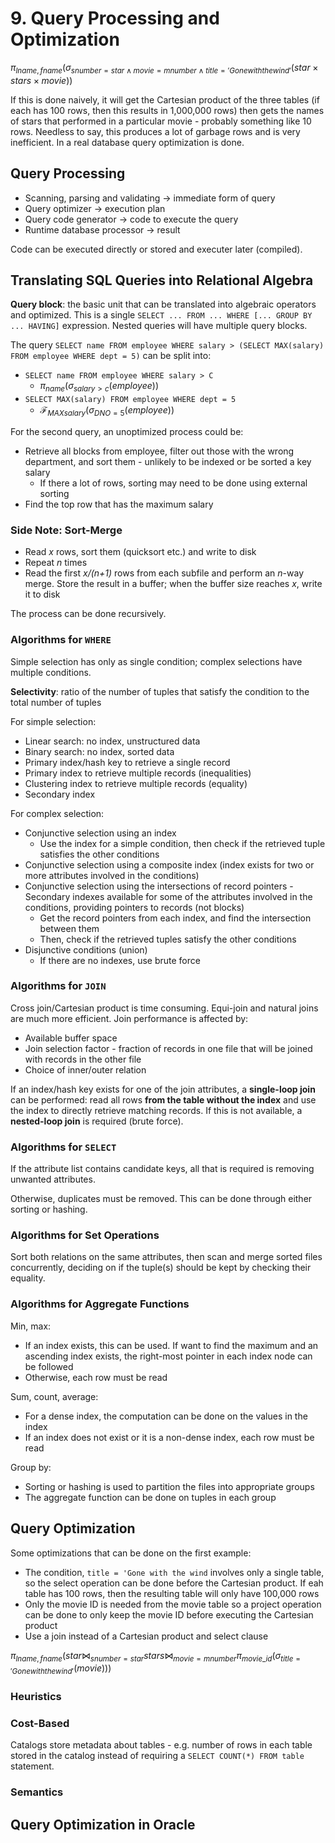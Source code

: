 # 9. Query Processing and Optimization

$\pi_{lname, fname}(\sigma_{snumber = star \land movie = mnumber \land title = 'Gone with the wind'}(star \times stars \times movie))$

If this is done naively, it will get the Cartesian product of the three tables (if each has 100 rows, then this results in 1,000,000 rows) then gets the names of stars that performed in a particular movie - probably something like 10 rows. Needless to say, this produces a lot of garbage rows and is very inefficient. In a real database query optimization is done.

## Query Processing

- Scanning, parsing and validating -> immediate form of query
- Query optimizer -> execution plan
- Query code generator -> code to execute the query
- Runtime database processor -> result

Code can be executed directly or stored and executer later (compiled).

## Translating SQL Queries into Relational Algebra

**Query block**: the basic unit that can be translated into algebraic operators and optimized. This is a single `SELECT ... FROM ... WHERE [... GROUP BY ... HAVING]` expression. Nested queries will have multiple query blocks.

The query `SELECT name FROM employee WHERE salary > (SELECT MAX(salary) FROM employee WHERE dept = 5)` can be split into:

- `SELECT name FROM employee WHERE salary > C`
  - $\pi_{name}(\sigma_{salary > c}(employee))$
- `SELECT MAX(salary) FROM employee WHERE dept = 5`
  - $\mathcal{F}_{MAX salary}(\sigma_{DNO=5}(employee))$

For the second query, an unoptimized process could be:

- Retrieve all blocks from employee, filter out those with the wrong department, and sort them - unlikely to be indexed or be sorted a key salary
  - If there a lot of rows, sorting may need to be done using external sorting
- Find the top row that has the maximum salary

### Side Note: Sort-Merge

- Read *x* rows, sort them (quicksort etc.) and write to disk
- Repeat *n* times
- Read the first *x/(n+1)* rows from each subfile and perform an *n*-way merge. Store the result in a buffer; when the buffer size reaches *x*, write it to disk

The process can be done recursively.

### Algorithms for `WHERE`

Simple selection has only as single condition; complex selections have multiple conditions.

**Selectivity**: ratio of the number of tuples that satisfy the condition to the total number of tuples

For simple selection:

- Linear search: no index, unstructured data
- Binary search: no index, sorted data
- Primary index/hash key to retrieve a single record
- Primary index to retrieve multiple records (inequalities)
- Clustering index to retrieve multiple records (equality)
- Secondary index

For complex selection:

- Conjunctive selection using an index
  - Use the index for a simple condition, then check if the retrieved tuple satisfies the other conditions
- Conjunctive selection using a composite index (index exists for two or more attributes involved in the conditions)
- Conjunctive selection using the intersections of record pointers
  -Secondary indexes available for some of the attributes involved in the conditions, providing pointers to records (not blocks)
  - Get the record pointers from each index, and find the intersection between them
  - Then, check if  the retrieved tuples satisfy the other conditions
- Disjunctive conditions (union)
  - If there are no indexes, use brute force

### Algorithms for `JOIN`

Cross join/Cartesian product is time consuming. Equi-join and natural joins are much more efficient. Join performance is affected by:

- Available buffer space
- Join selection factor - fraction of records in one file that will be joined with records in the other file
- Choice of inner/outer relation

If an index/hash key exists for one of the join attributes, a **single-loop join** can be performed: read all rows **from the table without the index** and use the index to directly retrieve matching records. If this is not available, a **nested-loop join** is required (brute force).

### Algorithms for `SELECT`

If the attribute list contains candidate keys, all that is required is removing unwanted attributes.

Otherwise, duplicates must be removed. This can be done through either sorting or hashing.

### Algorithms for Set Operations

Sort both relations on the same attributes, then scan and merge sorted files concurrently, deciding on if the tuple(s) should be kept by checking their equality.

### Algorithms for Aggregate Functions

Min, max:

- If an index exists, this can be used. If want to find the maximum and an ascending index exists, the right-most pointer in each index node can be followed
- Otherwise, each row must be read

Sum, count, average:

- For a dense index, the computation can be done on the values in the index
- If an index does not exist or it is a non-dense index, each row must be read

Group by:

- Sorting or hashing is used to partition the files into appropriate groups
- The aggregate function can be done on tuples in each group

## Query Optimization

Some optimizations that can be done on the first example:

- The condition, `title = 'Gone with the wind` involves only a single table, so the select operation can be done before the Cartesian product. If eah table has 100 rows, then the resulting table will only have 100,000 rows
- Only the movie ID is needed from the movie table so a project operation can be done to only keep the movie ID before executing the Cartesian product
- Use a join instead of a Cartesian product and select clause

$\pi_{lname, fname}(star \bowtie_{snumber = star} stars \bowtie_{movie = mnumber} \pi_{movie\_id}(\sigma_{title = 'Gone with the wind'}(movie)))$

### Heuristics

### Cost-Based

Catalogs store metadata about tables - e.g. number of rows in each table stored in the catalog instead of requiring a `SELECT COUNT(*) FROM table` statement.

### Semantics

## Query Optimization in Oracle
